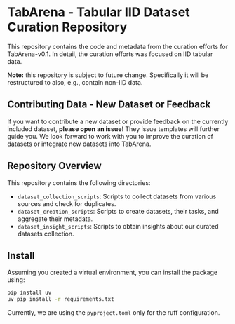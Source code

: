 # TabArena - Tabular IID Dataset Curation Repository

This repository contains the code and metadata from the curation efforts for TabArena-v0.1.
In detail, the curation efforts was focused on IID tabular data.

**Note:** this repository is subject to future change. Specifically it will be restructured to also, e.g., contain
non-IID data.

## Contributing Data - New Dataset or Feedback

If you want to contribute a new dataset or provide feedback on the currently included dataset, **please open an issue**!
They issue templates will further guide you. We look forward to work with you to improve the curation of datasets or
integrate new datasets into TabArena.

## Repository Overview

This repository contains the following directories:

* `dataset_collection_scripts`: Scripts to collect datasets from various sources and check for duplicates.
* `dataset_creation_scripts`: Scripts to create datasets, their tasks, and aggregate their metadata.
* `dataset_insight_scripts`: Scripts to obtain insights about our curated datasets collection.

## Install

Assuming you created a virtual environment, you can install the package using:

```bash
pip install uv
uv pip install -r requirements.txt
```

Currently, we are using the `pyproject.toml` only for the ruff configuration.
